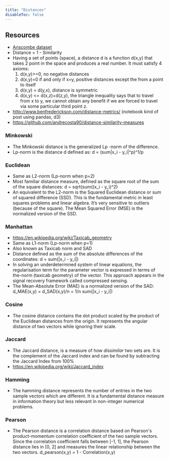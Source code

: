 ```yaml
---
title: "Distances"
disableToc: false 
---
```



## Resources
- [Anscombe dataset](http://datascienceplus.com/the-importance-of-data-visualization/)
- Distance = 1 - Similarity 
- Having a set of points (space), a distance d is a function d(x,y) that takes 2 point in the space and produces a real number. It must satisfy 4 axioms:
	1. d(x,y)>=0, no negative distances
	2. d(x,y)=0 if and only if x=y, positive distances except the from a point to itself
	3. d(x,y) = d(y,x), distance is symmetric 
	4. d(x,y) <= d(x,z)+d(z,y), the triangle inequality says that to travel from x to y, we cannot obtain any benefit if we are forced to travel via some particular third point z. 
- http://www.benfrederickson.com/distance-metrics/ (notebook kind of post using pandas, d3)
- https://github.com/andrecosta90/distance-similarity-measures

### Minkowski
- The Minkowski distance is the generalized Lp -norm of the difference. 
- Lp-norm is the distance d defined as: d = (sum|x_i - y_i|^p)^1/p 

### Euclidean
- Same as L2-norm (Lp-norm when p=2)
- Most familiar distance measure, defined as the square root of the sum of the square distances: d = sqrt(sum((x_i - y_i)^2)
- An equivalent to the L2-norm is the Squared Euclidean distance or sum of squared difference (SSD). This is the fundamental metric in least squares problems and linear algebra. It’s very sensitive to outliers (because of the square). The Mean Squared Error (MSE) is the normalized version of the SSD. 

### Manhattan
- https://en.wikipedia.org/wiki/Taxicab_geometry
- Same as L1-norm (Lp-norm when p=1)
- Also known as Taxicab norm and SAD
- Distance defined as the sum of the absolute differences of the coordinates: d = sum(|x_i - y_i|)
- In solving an underdetermined system of linear equations, the regularisation term for the parameter vector is expressed in terms of the-norm (taxicab geometry) of the vector. This approach appears in the signal recovery framework called compressed sensing.
- The Mean-Absolute Error (MAE) is a normalized version of the SAD: d_MAE(x,y) = d_SAD(x,y)/n = 1/n sum(|x_i - y_i|)

### Cosine
- The cosine distance contains the dot product scaled by the product of the Euclidean distances from the origin. It represents the angular distance of two vectors while ignoring their scale. 

### Jaccard
- The Jaccard distance, is a measure of how _dissimilar_ two sets are. It is the complement of the Jaccard index and can be found by subtracting the Jaccard Index from 100%
- https://en.wikipedia.org/wiki/Jaccard_index

### Hamming
- The hamming distance represents the number of entries in the two sample vectors which are different. It is a fundamental distance measure in information theory but less relevant in non-integer numerical problems. 

### Pearson
- The Pearson distance is a correlation distance based on Pearson's product-momentum correlation coefficient of the two sample vectors. Since the correlation coefficient falls between [-1, 1], the Pearson distance lies in [0, 2] and measures the linear relationship between the two vectors. 
d_pearson(x,y) = 1 - Correlation(x,y)